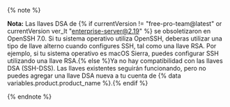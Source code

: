 {% note %}

**Nota:** Las llaves DSA de {% if currentVersion != "free-pro-team@latest" or currentVersion ver_lt "enterprise-server@2.19" %} se obsoletizaron en OpenSSH 7.0. Si tu sistema operativo utiliza OpenSSH, deberas utilizar una tipo de llave alterno cuando configures SSH, tal como una llave RSA. Por ejemplo, si tu sistema operativo es macOS Sierra, puedes configurar SSH utilizando una llave RSA.{% else %}Ya no hay compatibilidad con las llaves DSA (SSH-DSS). Las llaves existentes seguirán funcionando, pero no puedes agregar una llave DSA nueva a tu cuenta de {% data variables.product.product_name %}.{% endif %}

{% endnote %}
